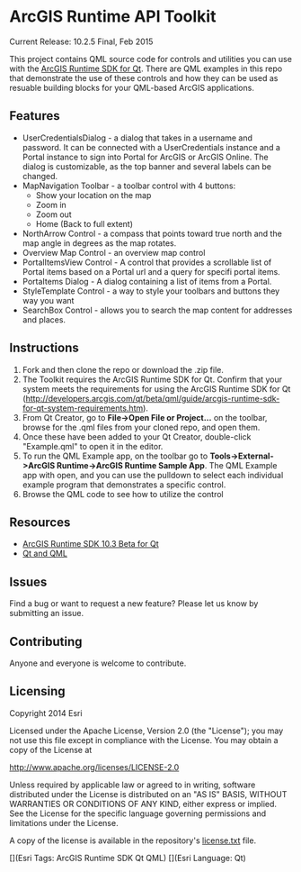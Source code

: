 ArcGIS Runtime API Toolkit
==========================

Current Release: 10.2.5 Final,  Feb 2015

This project contains QML source code for controls and utilities you can use with the [ArcGIS Runtime SDK for Qt](http://developers.arcgis.com/qt). There are QML examples in this repo that demonstrate the use of these controls and how they can be used as resuable building blocks for your QML-based ArcGIS applications.

## Features
- UserCredentialsDialog - a dialog that takes in a username and password. It can be connected with a UserCredentials instance and a Portal instance to sign into Portal for ArcGIS or ArcGIS Online. The dialog is customizable, as the top banner and several labels can be changed.
- MapNavigation Toolbar - a toolbar control with 4 buttons: 
    -   Show your location on the map
    -   Zoom in
    -   Zoom out
    -   Home (Back to full extent)
- NorthArrow Control - a compass that points toward true north and the map angle in degrees as the map rotates.
- Overview Map Control - an overview map control
- PortalItemsView Control - A control that provides a scrollable list of Portal items based on a Portal url and a query for specifi portal items.
- PortaItems Dialog - A dialog containing a list of items from a Portal.
- StyleTemplate Control - a way to style your toolbars and buttons they way you want
- SearchBox Control - allows you to search the map content for addresses and places.

## Instructions 

1. Fork and then clone the repo or download the .zip file.
2. The Toolkit requires the ArcGIS Runtime SDK for Qt.  Confirm that your system meets the requirements for using the ArcGIS Runtime SDK for Qt (http://developers.arcgis.com/qt/beta/qml/guide/arcgis-runtime-sdk-for-qt-system-requirements.htm).  
3. From Qt Creator, go to <b>File->Open File or Project...</b> on the toolbar, browse for the .qml files from your cloned repo, and open them. 
4. Once these have been added to your Qt Creator, double-click "Example.qml" to open it in the editor. 
5. To run the QML Example app, on the toolbar go to <b>Tools->External->ArcGIS Runtime->ArcGIS Runtime Sample App</b>. The QML Example app with open, and you can use the pulldown to select each individual example program that demonstrates a specific control.
6. Browse the QML code to see how to utilize the control

## Resources

* [ArcGIS Runtime SDK 10.3 Beta for Qt](http://developers.arcgis.com/qt/beta/)
* [Qt and QML](http://www.qt.io/)

## Issues

Find a bug or want to request a new feature?  Please let us know by submitting an issue.

## Contributing

Anyone and everyone is welcome to contribute.

## Licensing
Copyright 2014 Esri

Licensed under the Apache License, Version 2.0 (the "License");
you may not use this file except in compliance with the License.
You may obtain a copy of the License at

http://www.apache.org/licenses/LICENSE-2.0

Unless required by applicable law or agreed to in writing, software
distributed under the License is distributed on an "AS IS" BASIS,
WITHOUT WARRANTIES OR CONDITIONS OF ANY KIND, either express or implied.
See the License for the specific language governing permissions and
limitations under the License.

A copy of the license is available in the repository's [license.txt](license.txt) file.


[](Esri Tags: ArcGIS Runtime SDK Qt QML)
[](Esri Language: Qt)


